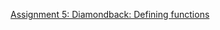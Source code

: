 [Assignment 5: Diamondback: Defining functions](https://course.ccs.neu.edu/cs4410sp22/hw_diamondback_assignment.html)
